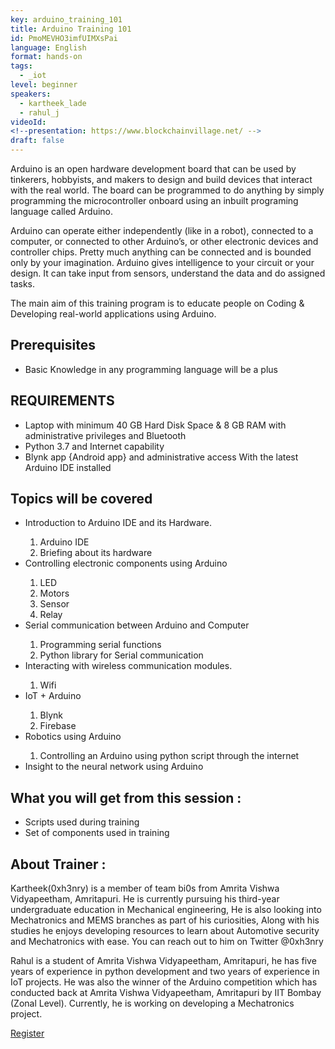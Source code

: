 ```yaml
---
key: arduino_training_101
title: Arduino Training 101
id: PmoMEVHO3imfUIMXsPai
language: English
format: hands-on
tags:
  - _iot
level: beginner
speakers:
  - kartheek_lade
  - rahul_j
videoId: 
<!--presentation: https://www.blockchainvillage.net/ -->
draft: false
---
```

Arduino is an open hardware development board that can be used by tinkerers, hobbyists, and makers to design and build devices that interact with the real world. The board can be programmed to do anything by simply programming the microcontroller onboard using an inbuilt programing language called Arduino.

Arduino can operate either independently (like in a robot), connected to a computer, or connected to other Arduino’s, or other electronic devices and controller chips. Pretty much anything can be connected and is bounded only by your imagination. Arduino gives intelligence to your circuit or your design. It can take input from sensors, understand the data and do assigned tasks. 

The main aim of this training program is to educate people on Coding & Developing real-world applications using Arduino.


<h2>Prerequisites</h2>
<ul>
<li>Basic Knowledge in any programming language will be a plus </li>
</ul>


<h2>REQUIREMENTS</h2>
<ul>
<li>Laptop with minimum 40 GB Hard Disk Space & 8 GB RAM with administrative privileges and Bluetooth</li>
<li>Python 3.7 and Internet capability</li>
<li>Blynk app {Android app} and administrative access With the latest Arduino IDE installed </li>
</ul>

<h2>Topics will be covered</h2>
<ul>
<li>Introduction to Arduino IDE and its Hardware. </li>
	<ol>
	<li>Arduino IDE</li>
	<li>Briefing about its hardware</li>
	</ol>
<li>Controlling electronic components using Arduino </li>
	<ol>
	<li>LED</li>
	<li>Motors</li>
	<li>Sensor</li>
	<li>Relay</li>
	</ol>
<li>Serial communication between Arduino and Computer </li>
	<ol>
	<li>Programming serial functions</li>
	<li>Python library for Serial communication</li>
	</ol>
<li>Interacting with wireless communication modules. </li>
	<ol>
	<li>Wifi</li>
	</ol>
<li>IoT + Arduino</li>
	<ol>
	<li>Blynk</li>
	<li>Firebase</li>
	</ol>
<li>Robotics using Arduino</li>
	<ol>
	<li>Controlling an Arduino using python script through the internet</li>
	</ol>
<li>Insight to the neural network using Arduino</li>	
</ul>


<h2>What you will get from this session :</h2>
<ul>
	<li>Scripts used during training</li>
	<li>Set of components used in training</li>
</ul>


<h2>About Trainer :</h2>

Kartheek(0xh3nry) is a member of team bi0s from Amrita Vishwa Vidyapeetham, Amritapuri. He is currently pursuing his third-year undergraduate education in Mechanical engineering, He is also looking into Mechatronics and MEMS branches as part of his curiosities, Along with his studies he enjoys developing resources to learn about Automotive security and Mechatronics with ease. You can reach out to him on Twitter @0xh3nry

Rahul is a student of Amrita Vishwa Vidyapeetham, Amritapuri, he has five years of experience in python development and two years of experience in IoT projects. He was also the winner of the Arduino competition which has conducted back at Amrita Vishwa Vidyapeetham, Amritapuri by IIT Bombay (Zonal Level). Currently, he is working on developing a Mechatronics project.

<a align="center" class="btn primary" target="_blank" rel="noopener" href="https://docs.google.com/forms/d/1riDhucH3VqeFzdE2uNkjZVqIQypeKfuq3yzC7KZDFSw">Register</a>